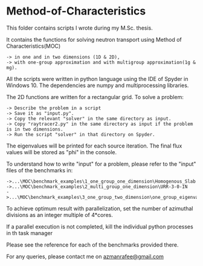 # Method-of-Characteristics

This folder contains scripts I wrote during my M.Sc. thesis. 

It contains the functions for solving neutron transport using Method of Characteristics(MOC)

	-> in one and in two dimensions (1D & 2D), 
	-> with one-group approximation and with multigroup approximation(1g & mg).


All the scripts were written in python language using the IDE of Spyder in Windows 10. The dependencies are numpy and multiprocessing libraries.

The 2D functions are written for a rectangular grid. To solve a problem:

	-> Describe the problem in a script
	-> Save it as "input.py".
	-> Copy the relevant "solver" in the same directory as input.
	-> Copy "raytracer2.py" in the same directory as input if the problem is in two dimensions.
	-> Run the script "solver" in that directory on Spyder. 

The eigenvalues will be printed for each source iteration. The final flux values will be stored as "phi" in the console.

To understand how to write "input" for a problem, please refer to the "input" files of the benchmarks in:

	->...\MOC\benchmark_examples\1_one_group_one_dimension\Homogenous_Slab
	->...\MOC\benchmark_examples\2_multi_group_one_dimension\URR-3-0-IN
	->...\MOC\benchmark_examples\3_one_group_two_dimension\one_group_eigenvalue_problem

To achieve optimum result with parallelization, set the number of azimuthal divisions as an integer multiple of 4*cores. 

If a parallel execution is not completed, kill the individual python processes in th task manager

Please see the reference for each of the benchmarks provided there. 

For any queries, please contact me on azmanrafee@gmail.com



